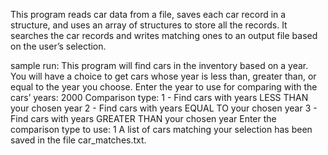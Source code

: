 This program reads car data from a file, saves each car record in a structure, and uses an array of structures
to store all the records. It searches the car records and writes matching ones to an output file based on the
user’s selection.

sample run:
This program will find cars in the inventory based on a year. You will have a
choice to get cars whose year is less than, greater than, or equal to the year
you choose.
Enter the year to use for comparing with the cars’ years: 2000
Comparison type:
1 - Find cars with years LESS THAN your chosen year
2 - Find cars with years EQUAL TO your chosen year
3 - Find cars with years GREATER THAN your chosen year
Enter the comparison type to use: 1
A list of cars matching your selection has been saved in the file
car_matches.txt.
